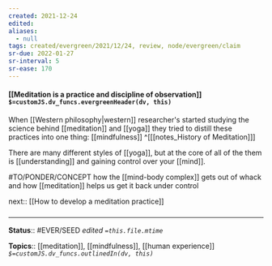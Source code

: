```yaml
---
created: 2021-12-24 
edited: 
aliases:
  - null
tags: created/evergreen/2021/12/24, review, node/evergreen/claim
sr-due: 2022-01-27
sr-interval: 5
sr-ease: 170
---
```


#### [[Meditation is a practice and discipline of observation]] `$=customJS.dv_funcs.evergreenHeader(dv, this)`

When [[Western philosophy|western]] researcher's started studying the science behind [[meditation]] and [[yoga]] they tried to distill these practices into one thing:  [[mindfulness]]
^[[[notes_History of Meditation]]]

There are many different styles of [[yoga]], but at the core of all of the them is [[understanding]] and gaining control over your [[mind]]. 

#TO/PONDER/CONCEPT how the [[mind-body complex]] gets out of whack and how [[meditation]] helps us get it back under control

next:: [[How to develop a meditation practice]]

### <hr class="footnote"/>

**Status**:: #EVER/SEED
*edited `=this.file.mtime`*

**Topics**:: [[meditation]], [[mindfulness]], [[human experience]]
*`$=customJS.dv_funcs.outlinedIn(dv, this)`*


